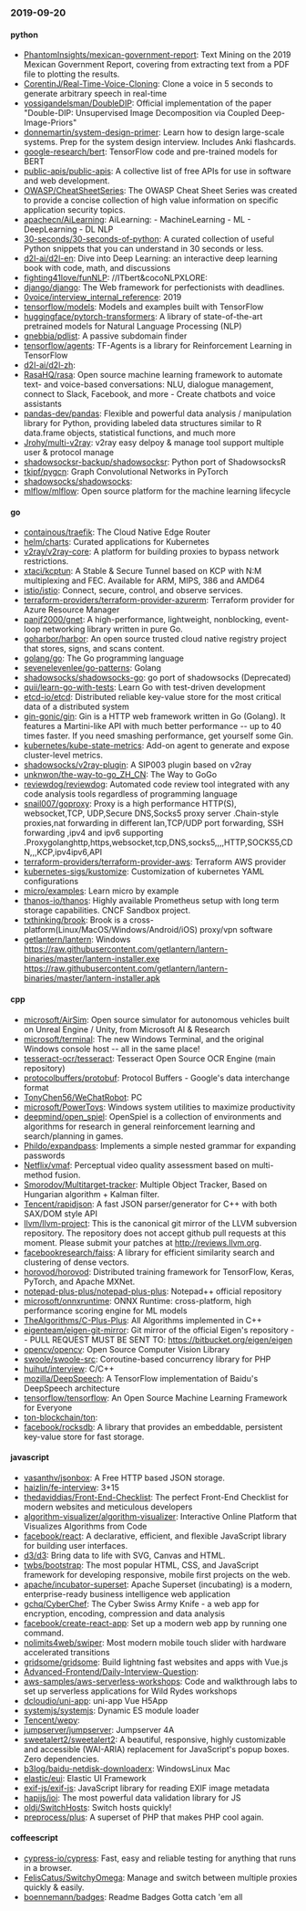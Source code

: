 ### 2019-09-20

#### python
* [PhantomInsights/mexican-government-report](https://github.com/PhantomInsights/mexican-government-report): Text Mining on the 2019 Mexican Government Report, covering from extracting text from a PDF file to plotting the results.
* [CorentinJ/Real-Time-Voice-Cloning](https://github.com/CorentinJ/Real-Time-Voice-Cloning): Clone a voice in 5 seconds to generate arbitrary speech in real-time
* [yossigandelsman/DoubleDIP](https://github.com/yossigandelsman/DoubleDIP): Official implementation of the paper "Double-DIP: Unsupervised Image Decomposition via Coupled Deep-Image-Priors"
* [donnemartin/system-design-primer](https://github.com/donnemartin/system-design-primer): Learn how to design large-scale systems. Prep for the system design interview. Includes Anki flashcards.
* [google-research/bert](https://github.com/google-research/bert): TensorFlow code and pre-trained models for BERT
* [public-apis/public-apis](https://github.com/public-apis/public-apis): A collective list of free APIs for use in software and web development.
* [OWASP/CheatSheetSeries](https://github.com/OWASP/CheatSheetSeries): The OWASP Cheat Sheet Series was created to provide a concise collection of high value information on specific application security topics.
* [apachecn/AiLearning](https://github.com/apachecn/AiLearning): AiLearning:  - MachineLearning - ML - DeepLearning - DL NLP
* [30-seconds/30-seconds-of-python](https://github.com/30-seconds/30-seconds-of-python): A curated collection of useful Python snippets that you can understand in 30 seconds or less.
* [d2l-ai/d2l-en](https://github.com/d2l-ai/d2l-en): Dive into Deep Learning: an interactive deep learning book with code, math, and discussions
* [fighting41love/funNLP](https://github.com/fighting41love/funNLP): //ITbert&cocoNLPXLORE:
* [django/django](https://github.com/django/django): The Web framework for perfectionists with deadlines.
* [0voice/interview_internal_reference](https://github.com/0voice/interview_internal_reference): 2019
* [tensorflow/models](https://github.com/tensorflow/models): Models and examples built with TensorFlow
* [huggingface/pytorch-transformers](https://github.com/huggingface/pytorch-transformers):  A library of state-of-the-art pretrained models for Natural Language Processing (NLP)
* [gnebbia/pdlist](https://github.com/gnebbia/pdlist): A passive subdomain finder
* [tensorflow/agents](https://github.com/tensorflow/agents): TF-Agents is a library for Reinforcement Learning in TensorFlow
* [d2l-ai/d2l-zh](https://github.com/d2l-ai/d2l-zh): 
* [RasaHQ/rasa](https://github.com/RasaHQ/rasa):  Open source machine learning framework to automate text- and voice-based conversations: NLU, dialogue management, connect to Slack, Facebook, and more - Create chatbots and voice assistants
* [pandas-dev/pandas](https://github.com/pandas-dev/pandas): Flexible and powerful data analysis / manipulation library for Python, providing labeled data structures similar to R data.frame objects, statistical functions, and much more
* [Jrohy/multi-v2ray](https://github.com/Jrohy/multi-v2ray): v2ray easy delpoy & manage tool support multiple user & protocol manage
* [shadowsocksr-backup/shadowsocksr](https://github.com/shadowsocksr-backup/shadowsocksr): Python port of ShadowsocksR
* [tkipf/pygcn](https://github.com/tkipf/pygcn): Graph Convolutional Networks in PyTorch
* [shadowsocks/shadowsocks](https://github.com/shadowsocks/shadowsocks): 
* [mlflow/mlflow](https://github.com/mlflow/mlflow): Open source platform for the machine learning lifecycle

#### go
* [containous/traefik](https://github.com/containous/traefik): The Cloud Native Edge Router
* [helm/charts](https://github.com/helm/charts): Curated applications for Kubernetes
* [v2ray/v2ray-core](https://github.com/v2ray/v2ray-core): A platform for building proxies to bypass network restrictions.
* [xtaci/kcptun](https://github.com/xtaci/kcptun): A Stable & Secure Tunnel based on KCP with N:M multiplexing and FEC. Available for ARM, MIPS, 386 and AMD64
* [istio/istio](https://github.com/istio/istio): Connect, secure, control, and observe services.
* [terraform-providers/terraform-provider-azurerm](https://github.com/terraform-providers/terraform-provider-azurerm): Terraform provider for Azure Resource Manager
* [panjf2000/gnet](https://github.com/panjf2000/gnet): A high-performance, lightweight, nonblocking, event-loop networking library written in pure Go.
* [goharbor/harbor](https://github.com/goharbor/harbor): An open source trusted cloud native registry project that stores, signs, and scans content.
* [golang/go](https://github.com/golang/go): The Go programming language
* [sevenelevenlee/go-patterns](https://github.com/sevenelevenlee/go-patterns): Golang 
* [shadowsocks/shadowsocks-go](https://github.com/shadowsocks/shadowsocks-go): go port of shadowsocks (Deprecated)
* [quii/learn-go-with-tests](https://github.com/quii/learn-go-with-tests): Learn Go with test-driven development
* [etcd-io/etcd](https://github.com/etcd-io/etcd): Distributed reliable key-value store for the most critical data of a distributed system
* [gin-gonic/gin](https://github.com/gin-gonic/gin): Gin is a HTTP web framework written in Go (Golang). It features a Martini-like API with much better performance -- up to 40 times faster. If you need smashing performance, get yourself some Gin.
* [kubernetes/kube-state-metrics](https://github.com/kubernetes/kube-state-metrics): Add-on agent to generate and expose cluster-level metrics.
* [shadowsocks/v2ray-plugin](https://github.com/shadowsocks/v2ray-plugin): A SIP003 plugin based on v2ray
* [unknwon/the-way-to-go_ZH_CN](https://github.com/unknwon/the-way-to-go_ZH_CN): The Way to GoGo 
* [reviewdog/reviewdog](https://github.com/reviewdog/reviewdog):  Automated code review tool integrated with any code analysis tools regardless of programming language
* [snail007/goproxy](https://github.com/snail007/goproxy): Proxy is a high performance HTTP(S), websocket,TCP, UDP,Secure DNS,Socks5 proxy server .Chain-style proxies,nat forwarding in different lan,TCP/UDP port forwarding, SSH forwarding ,ipv4 and ipv6 supporting .Proxygolanghttp,https,websocket,tcp,DNS,socks5,,,,HTTP,SOCKS5,CDN,,,KCP,ipv4ipv6,API
* [terraform-providers/terraform-provider-aws](https://github.com/terraform-providers/terraform-provider-aws): Terraform AWS provider
* [kubernetes-sigs/kustomize](https://github.com/kubernetes-sigs/kustomize): Customization of kubernetes YAML configurations
* [micro/examples](https://github.com/micro/examples): Learn micro by example
* [thanos-io/thanos](https://github.com/thanos-io/thanos): Highly available Prometheus setup with long term storage capabilities. CNCF Sandbox project.
* [txthinking/brook](https://github.com/txthinking/brook): Brook is a cross-platform(Linux/MacOS/Windows/Android/iOS) proxy/vpn software
* [getlantern/lantern](https://github.com/getlantern/lantern): Windows https://raw.githubusercontent.com/getlantern/lantern-binaries/master/lantern-installer.exe  https://raw.githubusercontent.com/getlantern/lantern-binaries/master/lantern-installer.apk

#### cpp
* [microsoft/AirSim](https://github.com/microsoft/AirSim): Open source simulator for autonomous vehicles built on Unreal Engine / Unity, from Microsoft AI & Research
* [microsoft/terminal](https://github.com/microsoft/terminal): The new Windows Terminal, and the original Windows console host -- all in the same place!
* [tesseract-ocr/tesseract](https://github.com/tesseract-ocr/tesseract): Tesseract Open Source OCR Engine (main repository)
* [protocolbuffers/protobuf](https://github.com/protocolbuffers/protobuf): Protocol Buffers - Google's data interchange format
* [TonyChen56/WeChatRobot](https://github.com/TonyChen56/WeChatRobot): PC
* [microsoft/PowerToys](https://github.com/microsoft/PowerToys): Windows system utilities to maximize productivity
* [deepmind/open_spiel](https://github.com/deepmind/open_spiel): OpenSpiel is a collection of environments and algorithms for research in general reinforcement learning and search/planning in games.
* [Phildo/expandpass](https://github.com/Phildo/expandpass): Implements a simple nested grammar for expanding passwords
* [Netflix/vmaf](https://github.com/Netflix/vmaf): Perceptual video quality assessment based on multi-method fusion.
* [Smorodov/Multitarget-tracker](https://github.com/Smorodov/Multitarget-tracker): Multiple Object Tracker, Based on Hungarian algorithm + Kalman filter.
* [Tencent/rapidjson](https://github.com/Tencent/rapidjson): A fast JSON parser/generator for C++ with both SAX/DOM style API
* [llvm/llvm-project](https://github.com/llvm/llvm-project): This is the canonical git mirror of the LLVM subversion repository. The repository does not accept github pull requests at this moment. Please submit your patches at http://reviews.llvm.org.
* [facebookresearch/faiss](https://github.com/facebookresearch/faiss): A library for efficient similarity search and clustering of dense vectors.
* [horovod/horovod](https://github.com/horovod/horovod): Distributed training framework for TensorFlow, Keras, PyTorch, and Apache MXNet.
* [notepad-plus-plus/notepad-plus-plus](https://github.com/notepad-plus-plus/notepad-plus-plus): Notepad++ official repository
* [microsoft/onnxruntime](https://github.com/microsoft/onnxruntime): ONNX Runtime: cross-platform, high performance scoring engine for ML models
* [TheAlgorithms/C-Plus-Plus](https://github.com/TheAlgorithms/C-Plus-Plus): All Algorithms implemented in C++
* [eigenteam/eigen-git-mirror](https://github.com/eigenteam/eigen-git-mirror): Git mirror of the official Eigen's repository -- PULL REQUEST MUST BE SENT TO: https://bitbucket.org/eigen/eigen
* [opencv/opencv](https://github.com/opencv/opencv): Open Source Computer Vision Library
* [swoole/swoole-src](https://github.com/swoole/swoole-src):  Coroutine-based concurrency library for PHP
* [huihut/interview](https://github.com/huihut/interview):  C/C++ 
* [mozilla/DeepSpeech](https://github.com/mozilla/DeepSpeech): A TensorFlow implementation of Baidu's DeepSpeech architecture
* [tensorflow/tensorflow](https://github.com/tensorflow/tensorflow): An Open Source Machine Learning Framework for Everyone
* [ton-blockchain/ton](https://github.com/ton-blockchain/ton): 
* [facebook/rocksdb](https://github.com/facebook/rocksdb): A library that provides an embeddable, persistent key-value store for fast storage.

#### javascript
* [vasanthv/jsonbox](https://github.com/vasanthv/jsonbox): A Free HTTP based JSON storage.
* [haizlin/fe-interview](https://github.com/haizlin/fe-interview):  3+15
* [thedaviddias/Front-End-Checklist](https://github.com/thedaviddias/Front-End-Checklist):  The perfect Front-End Checklist for modern websites and meticulous developers
* [algorithm-visualizer/algorithm-visualizer](https://github.com/algorithm-visualizer/algorithm-visualizer): Interactive Online Platform that Visualizes Algorithms from Code
* [facebook/react](https://github.com/facebook/react): A declarative, efficient, and flexible JavaScript library for building user interfaces.
* [d3/d3](https://github.com/d3/d3): Bring data to life with SVG, Canvas and HTML. 
* [twbs/bootstrap](https://github.com/twbs/bootstrap): The most popular HTML, CSS, and JavaScript framework for developing responsive, mobile first projects on the web.
* [apache/incubator-superset](https://github.com/apache/incubator-superset): Apache Superset (incubating) is a modern, enterprise-ready business intelligence web application
* [gchq/CyberChef](https://github.com/gchq/CyberChef): The Cyber Swiss Army Knife - a web app for encryption, encoding, compression and data analysis
* [facebook/create-react-app](https://github.com/facebook/create-react-app): Set up a modern web app by running one command.
* [nolimits4web/swiper](https://github.com/nolimits4web/swiper): Most modern mobile touch slider with hardware accelerated transitions
* [gridsome/gridsome](https://github.com/gridsome/gridsome): Build lightning fast websites and apps with Vue.js
* [Advanced-Frontend/Daily-Interview-Question](https://github.com/Advanced-Frontend/Daily-Interview-Question): 
* [aws-samples/aws-serverless-workshops](https://github.com/aws-samples/aws-serverless-workshops): Code and walkthrough labs to set up serverless applications for Wild Rydes workshops
* [dcloudio/uni-app](https://github.com/dcloudio/uni-app): uni-app  Vue H5App
* [systemjs/systemjs](https://github.com/systemjs/systemjs): Dynamic ES module loader
* [Tencent/wepy](https://github.com/Tencent/wepy): 
* [jumpserver/jumpserver](https://github.com/jumpserver/jumpserver): Jumpserver 4A 
* [sweetalert2/sweetalert2](https://github.com/sweetalert2/sweetalert2): A beautiful, responsive, highly customizable and accessible (WAI-ARIA) replacement for JavaScript's popup boxes. Zero dependencies.
* [b3log/baidu-netdisk-downloaderx](https://github.com/b3log/baidu-netdisk-downloaderx):   WindowsLinux  Mac
* [elastic/eui](https://github.com/elastic/eui): Elastic UI Framework 
* [exif-js/exif-js](https://github.com/exif-js/exif-js): JavaScript library for reading EXIF image metadata
* [hapijs/joi](https://github.com/hapijs/joi):  The most powerful data validation library for JS
* [oldj/SwitchHosts](https://github.com/oldj/SwitchHosts): Switch hosts quickly!
* [preprocess/plus](https://github.com/preprocess/plus):  A superset of PHP that makes PHP cool again.

#### coffeescript
* [cypress-io/cypress](https://github.com/cypress-io/cypress): Fast, easy and reliable testing for anything that runs in a browser.
* [FelisCatus/SwitchyOmega](https://github.com/FelisCatus/SwitchyOmega): Manage and switch between multiple proxies quickly & easily.
* [boennemann/badges](https://github.com/boennemann/badges):  Readme Badges  Gotta catch 'em all
